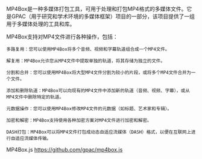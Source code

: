 MP4Box是一种多媒体打包工具，可用于处理和打包MP4格式的多媒体文件。它是GPAC（用于研究和学术环境的多媒体框架）项目的一部分，该项目提供了一组用于多媒体处理的工具和库。

MP4Box支持对MP4文件进行各种操作，包括：

    多路复用：您可以使用MP4Box将多个音频、视频和字幕轨道组合成一个MP4文件。

    解复用：MP4Box允许您从MP4文件中提取单独的轨道，将其存储为独立的文件。

    分割和合并：您可以使用MP4Box将大型MP4文件分割为较小的片段，或将多个MP4文件合并为一个文件。

    添加和删除轨道：MP4Box可以向现有的MP4文件中添加新的轨道（音频、视频、字幕），或从MP4文件中删除特定的轨道。

    元数据操作：您可以使用MP4Box修改MP4文件的元数据（如标题、艺术家和专辑）。

    加密和解密：MP4Box支持使用各种加密方案对MP4文件进行加密和解密。

    DASH打包：MP4Box可以将MP4文件打包成动态自适应流媒体（DASH）格式，以便在互联网上进行自适应流媒体传输。


MP4Box.js https://github.com/gpac/mp4box.js